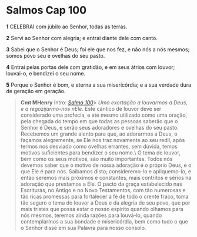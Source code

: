 # Salmos Cap 100

**1** 	CELEBRAI com júbilo ao Senhor, todas as terras.

**2** 	Servi ao Senhor com alegria; e entrai diante dele com canto.

**3** 	Sabei que o Senhor é Deus; foi ele que nos fez, e não nós a nós mesmos; somos povo seu e ovelhas do seu pasto.

**4** 	Entrai pelas portas dele com gratidão, e em seus átrios com louvor; louvai-o, e bendizei o seu nome.

**5** 	Porque o Senhor é bom, e eterna a sua misericórdia; e a sua verdade dura de geração em geração.


> **Cmt MHenry** Intro: *[Salmo 100](../19A-Sl/100.md#0)*> *Uma exortação a louvarmos a Deus, e a regozijarmo-nos nEle.* Este cântico de louvor deve ser considerado uma profecia, e até mesmo utilizado como uma oração, pela chegada do tempo em que todas as pessoas saberão que o Senhor é Deus, e serão seus adoradores e ovelhas do seu pasto. Recebemos um grande alento para que, ao adorarmos a Deus, o façamos alegremente, se Ele nos traz novamente ao seu redil, após termos nos desviado como ovelhas errantes, sem dúvida, temos motivos suficientes para bendizer o seu nome.\ O tema de louvor, bem como os seus motivos, são muito importantes. Todos nós devemos saber que o motivo de nossa adoração é o próprio Deus, e o que Ele é para nós. Saibamos disto; consideremo-lo e apliquemo-lo, e então seremos mais próximos e constantes, mais contritos e sérios na adoração que prestamos a Ele. O pacto da graça estabelecido nas Escrituras, no Antigo e no Novo Testamentos, com tão numerosas e tão ricas promessas para fortalecer a fé de todo o crente fraco, toma tão seguro o tema do louvor a Deus e da alegria de seu povo, que por mais tristes que possa estar o nosso espírito quando olhamos para nós mesmos, teremos ainda razões para louvá-lo, quando contemplarmos a sua bondade e misericórdia, bem como tudo o que o Senhor disse em sua Palavra para nosso consolo.
